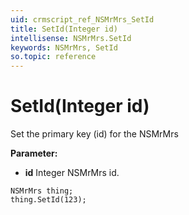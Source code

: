 ```yaml
---
uid: crmscript_ref_NSMrMrs_SetId
title: SetId(Integer id)
intellisense: NSMrMrs.SetId
keywords: NSMrMrs, SetId
so.topic: reference
---
```


# SetId(Integer id)

Set the primary key (id) for the NSMrMrs

**Parameter:** 
 - **id** Integer NSMrMrs id.

```crmscript
NSMrMrs thing;
thing.SetId(123);
```

